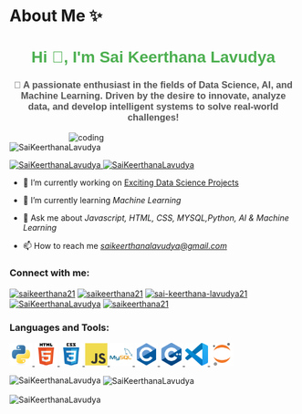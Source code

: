 # About Me ✨

<h1 align="center" style="font-family: 'Arial', sans-serif; color: #4CAF50;">Hi 👋, I'm Sai Keerthana Lavudya</h1>
<h3 align="center" style="font-family: 'Arial', sans-serif; color: #555555;">🚀 A passionate enthusiast in the fields of <strong>Data Science</strong>, <strong>AI</strong>, and <strong>Machine Learning</strong>. Driven by the desire to innovate, analyze data, and develop intelligent systems to solve real-world challenges!</h3>

<img align="right" alt="coding" width="400" src="https://user-images.githubusercontent.com/59734313/157189039-c09b3e38-9f42-42c0-ab54-14f1574190a7.gif" />

<p align="left">
  <img src="https://komarev.com/ghpvc/?username=SaiKeerthanaLavudya&label=Profile%20views&color=0e75b6&style=flat" alt="SaiKeerthanaLavudya" />
</p>
<p align="left"> 
  <a href="https://www.instagram.com/SaiKeerthanaLavudya" target="blank">
    <img src="https://img.shields.io/badge/follow-%23E4405F.svg?style=for-the-badge&logo=Instagram&logoColor=white" alt="SaiKeerthanaLavudya" />
  </a> 
  <a href="https://www.linkedin.com/in/sai-keerthana-lavudya21/" target="blank">
    <img src="https://img.shields.io/badge/Connect-%230077B5.svg?style=for-the-badge&logo=linkedin&logoColor=white" alt="SaiKeerthanaLavudya" />
  </a> 
</p>



- 🔭 I’m currently working on [Exciting Data Science Projects](#)

- 🌱 I’m currently learning *Machine Learning*

- 💬 Ask me about *Javascript, HTML, CSS, MYSQL,Python, AI & Machine Learning*

- 📫 How to reach me *saikeerthanalavudya@gmail.com*

<h3 align="left">Connect with me:</h3>
<p align="left">
  <a href="https://leetcode.com/u/saikeerthana21/" target="blank"><img align="center" src="https://raw.githubusercontent.com/rahuldkjain/github-profile-readme-generator/master/src/images/icons/Social/leet-code.svg" alt="saikeerthana21" height="30" width="40" /></a>
  <a href="https://www.instagram.com/saikeerthana21/" target="blank"><img align="center" src="https://raw.githubusercontent.com/rahuldkjain/github-profile-readme-generator/master/src/images/icons/Social/instagram.svg" alt="saikeerthana21" height="30" width="40" /></a>
  <a href="https://www.linkedin.com/in/sai-keerthana-lavudya21/" target="blank"><img align="center" src="https://raw.githubusercontent.com/rahuldkjain/github-profile-readme-generator/master/src/images/icons/Social/linked-in-alt.svg" alt="sai-keerthana-lavudya21" height="30" width="40" /></a>
  <a href="https://github.com/SaiKeerthanaLavudya" target="blank"><img align="center" src="https://raw.githubusercontent.com/rahuldkjain/github-profile-readme-generator/master/src/images/icons/Social/github.svg" alt="SaiKeerthanaLavudya" height="30" width="40" /></a>
  <a href="https://twitter.com/saikeerthana21" target="blank"><img align="center" src="https://raw.githubusercontent.com/rahuldkjain/github-profile-readme-generator/master/src/images/icons/Social/twitter.svg" alt="saikeerthana21" height="30" width="40" /></a>
</p>

<h3 align="left">Languages and Tools:</h3>
<p align="left">
  <a href="https://www.python.org" target="_blank" rel="noreferrer"> <img src="https://raw.githubusercontent.com/devicons/devicon/master/icons/python/python-original.svg" alt="python" width="40" height="40"/> </a>
  <a href="https://www.w3.org/html/" target="_blank" rel="noreferrer"> <img src="https://raw.githubusercontent.com/devicons/devicon/master/icons/html5/html5-original-wordmark.svg" alt="html5" width="40" height="40"/> </a>
  <a href="https://www.w3schools.com/css/" target="_blank" rel="noreferrer"> <img src="https://raw.githubusercontent.com/devicons/devicon/master/icons/css3/css3-original-wordmark.svg" alt="css3" width="40" height="40"/> </a>
  <a href="https://developer.mozilla.org/en-US/docs/Web/JavaScript" target="_blank" rel="noreferrer"> <img src="https://raw.githubusercontent.com/devicons/devicon/master/icons/javascript/javascript-original.svg" alt="javascript" width="40" height="40"/> </a>
  <a href="https://www.mysql.com/" target="_blank" rel="noreferrer"> <img src="https://raw.githubusercontent.com/devicons/devicon/master/icons/mysql/mysql-original-wordmark.svg" alt="mysql" width="40" height="40"/> </a>
  <a href="https://en.wikipedia.org/wiki/C_(programming_language)" target="_blank" rel="noreferrer"> <img src="https://raw.githubusercontent.com/devicons/devicon/master/icons/c/c-original.svg" alt="c" width="40" height="40"/> </a>
  <a href="https://www.cplusplus.com/" target="_blank" rel="noreferrer"> <img src="https://raw.githubusercontent.com/devicons/devicon/master/icons/cplusplus/cplusplus-original.svg" alt="cplusplus" width="40" height="40"/> </a>
  <a href="https://code.visualstudio.com/" target="_blank" rel="noreferrer"> <img src="https://raw.githubusercontent.com/devicons/devicon/master/icons/vscode/vscode-original.svg" alt="vscode" width="40" height="40"/> </a>
  <a href="https://jupyter.org/" target="_blank" rel="noreferrer"> <img src="https://raw.githubusercontent.com/devicons/devicon/master/icons/jupyter/jupyter-original.svg" alt="jupyter" width="40" height="40"/> </a>
</p>

<p><img align="left" src="https://github-readme-stats.vercel.app/api/top-langs?username=SaiKeerthanaLavudya&show_icons=true&locale=en&layout=compact" alt="SaiKeerthanaLavudya" /></p>

<p>&nbsp;<img align="center" src="https://github-readme-stats.vercel.app/api?username=SaiKeerthanaLavudya&show_icons=true&locale=en" alt="SaiKeerthanaLavudya" /></p>

<p><img align="center" src="https://github-readme-streak-stats.herokuapp.com/?user=SaiKeerthanaLavudya&theme=dark&border_radius=5" alt="SaiKeerthanaLavudya" /></p>
